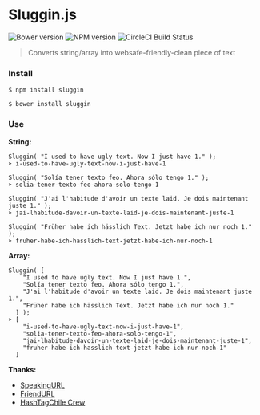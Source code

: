 # Sluggin.js

![Bower version](https://img.shields.io/bower/v/sluggin.svg)
![NPM version](https://badge.fury.io/js/sluggin.png)
![CircleCI Build Status](https://circleci.com/gh/juanbrujo/Sluggin.js.png?style=shield&circle-token=:circle-token)

> Converts string/array into websafe-friendly-clean piece of text 

### Install

```
$ npm install sluggin
```

```
$ bower install sluggin
```

### Use

**String:**
```
Sluggin( "I used to have ugly text. Now I just have 1." );
➤ i-used-to-have-ugly-text-now-i-just-have-1
```

```
Sluggin( "Solía tener texto feo. Ahora sólo tengo 1." );
➤ solia-tener-texto-feo-ahora-solo-tengo-1
```

```
Sluggin( "J'ai l'habitude d'avoir un texte laid. Je dois maintenant juste 1." );
➤ jai-lhabitude-davoir-un-texte-laid-je-dois-maintenant-juste-1
```

```
Sluggin( "Früher habe ich hässlich Text. Jetzt habe ich nur noch 1." );
➤ fruher-habe-ich-hasslich-text-jetzt-habe-ich-nur-noch-1
```

**Array:**

```
Sluggin( [
    "I used to have ugly text. Now I just have 1.",
    "Solía tener texto feo. Ahora sólo tengo 1.",
    "J'ai l'habitude d'avoir un texte laid. Je dois maintenant juste 1.",
    "Früher habe ich hässlich Text. Jetzt habe ich nur noch 1."
  ] );
➤ [
    "i-used-to-have-ugly-text-now-i-just-have-1", 
    "solia-tener-texto-feo-ahora-solo-tengo-1", 
    "jai-lhabitude-davoir-un-texte-laid-je-dois-maintenant-juste-1", 
    "fruher-habe-ich-hasslich-text-jetzt-habe-ich-nur-noch-1"
  ]
```

**Thanks:**

- [SpeakingURL](https://github.com/pid/speakingurl)
- [FriendURL](https://github.com/riverside/friendurl)
- [HashTagChile Crew](http://hashtagchile.com/)

